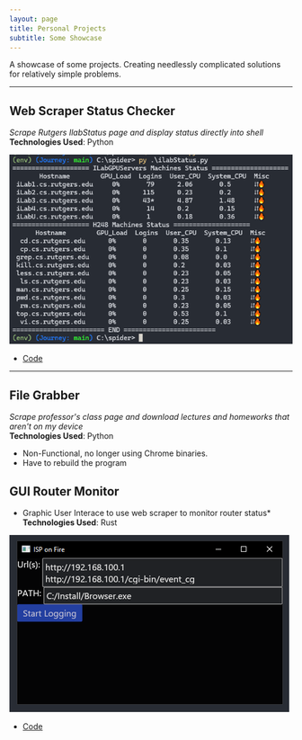 ```yaml
---
layout: page
title: Personal Projects
subtitle: Some Showcase
---
```


A showcase of some projects. Creating needlessly complicated solutions for relatively simple problems.

<!-- ## Table of Contents                             -->
<!-- - [Status Checker](#web-scraper-status-checker)  -->
<!-- - [Automated File Grabber](#file-grabber)        -->

---

## Web Scraper Status Checker 
*Scrape Rutgers IlabStatus page and display status directly into shell*  
**Technologies Used**: Python

![status](assets/img/ilab_scraper_ss.png)  
- [Code](https://github.com/PassingBoredom/glassshelf/tree/main/Status%20Checker)

--- 

## File Grabber 
*Scrape professor's class page and download lectures and homeworks that aren't on my device*  
**Technologies Used**: Python

<!-- ![traceback](assets/img/prin_prog_traceback.png)                                 -->
<!-- - [Code](https://github.com/PassingBoredom/glassshelf/tree/main/File%20Grabber)  -->
<!-- 	- Non-Functional image since I'm no longer using Chrome binaries              -->
- Non-Functional, no longer using Chrome binaries. 
- Have to rebuild the program 

## GUI Router Monitor
* Graphic User Interace to use web scraper to monitor router status*
**Technologies Used**: Rust

![Makeshift GUI](assets/img/rust_router_gui.png)
- [Code](https://github.com/PassingBoredom)